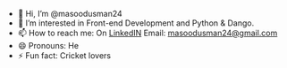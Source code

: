 - 👋 Hi, I’m @masoodusman24
- 👀 I’m interested in Front-end Development and Python & Dango.
- 📫 How to reach me: On [LinkedIN](https://www.linkedin.com/in/usman-masood-developer-designer/) Email: masoodusman24@gmail.com
- 😄 Pronouns: He
- ⚡ Fun fact: Cricket lovers

<!---
masoodusman24/masoodusman24 is a ✨ special ✨ repository because its `README.md` (this file) appears on your GitHub profile.
You can click the Preview link to take a look at your changes.
--->
